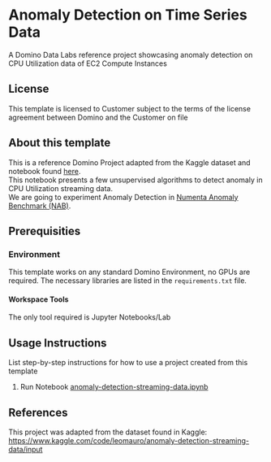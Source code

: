# Anomaly Detection on Time Series Data

A Domino Data Labs reference project showcasing anomaly detection on CPU Utilization data of EC2 Compute Instances

## License
This template is licensed to Customer subject to the terms of the license agreement between Domino and the Customer on file

## About this template
This is a reference Domino Project adapted from the Kaggle dataset and notebook found [here](https://www.kaggle.com/code/leomauro/anomaly-detection-streaming-data/input).<br>
This notebook presents a few unsupervised algorithms to detect anomaly in CPU Utilization streaming data.<br>
We are going to experiment Anomaly Detection in [Numenta Anomaly Benchmark (NAB)](https://www.kaggle.com/boltzmannbrain/nab).

## Prerequisities

### Environment
This template works on any standard Domino Environment, no GPUs are required. The necessary libraries are listed in the `requirements.txt` file.

#### Workspace Tools
The only tool required is Jupyter Notebooks/Lab

## Usage Instructions
List step-by-step instructions for how to use a project created from this template

1. Run Notebook [anomaly-detection-streaming-data.ipynb](https://github.com/dominodatalab/aihub-project-anomaly-detection/blob/main/anomaly-detection-streaming-data.ipynb)

## References
This project was adapted from the dataset found in Kaggle: https://www.kaggle.com/code/leomauro/anomaly-detection-streaming-data/input
